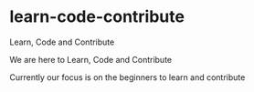# learn-code-contribute
Learn, Code and Contribute

We are here to Learn, Code and Contribute

Currently our focus is on the beginners to learn and contribute